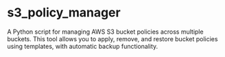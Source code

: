# s3_policy_manager
A Python script for managing AWS S3 bucket policies across multiple buckets. This tool allows you to apply, remove, and restore bucket policies using templates, with automatic backup functionality.
